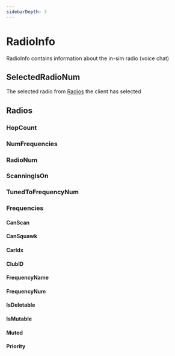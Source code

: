 ```yaml
---
sidebarDepth: 3
---
```


# RadioInfo

RadioInfo contains information about the in-sim radio (voice chat)

## SelectedRadioNum

The selected radio from [Radios](#radios) the client has selected

## Radios <Badge text="Array" />

### HopCount

### NumFrequencies

### RadioNum

### ScanningIsOn

### TunedToFrequencyNum

### Frequencies <Badge text="Array" />

#### CanScan

#### CanSquawk

#### CarIdx

#### ClubID

#### FrequencyName

#### FrequencyNum

#### IsDeletable

#### IsMutable

#### Muted

#### Priority
